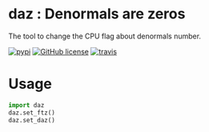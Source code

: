 # daz : Denormals are zeros
The tool to change the CPU flag about denormals number.

[![pypi](https://img.shields.io/pypi/v/daz.svg)](https://pypi.python.org/pypi/daz)
[![GitHub license](https://img.shields.io/github/license/daz/chainer.svg)](https://github.com/chainer/daz)
[![travis](https://img.shields.io/travis/chainer/daz/master.svg)](https://travis-ci.org/chainer/daz)


# Usage

```python
import daz
daz.set_ftz()
daz.set_daz()
```
